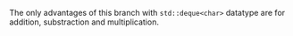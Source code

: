 The only advantages of this branch with `std::deque<char>` datatype are for addition, substraction and multiplication.
